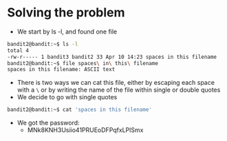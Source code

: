 # Solving the problem
- We start by ls -l, and found one file
```bash
bandit2@bandit:~$ ls -l
total 4
-rw-r----- 1 bandit3 bandit2 33 Apr 10 14:23 spaces in this filename
bandit2@bandit:~$ file spaces\ in\ this\ filename 
spaces in this filename: ASCII text
```
- There is two ways we can cat this file, either by escaping each space with a `\` or by writing the name of the file within single or double quotes
- We decide to go with single quotes
```bash
bandit2@bandit:~$ cat 'spaces in this filename' 
```
- We got the password:
    - MNk8KNH3Usiio41PRUEoDFPqfxLPlSmx